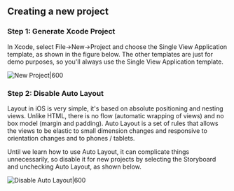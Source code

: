 ## Creating a new project

### Step 1: Generate Xcode Project

In Xcode, select File->New->Project and choose the Single View Application template, as shown in the figure below. The other templates are just for demo purposes, so you'll always use the Single View Application template.

![New Project|600](http://i.imgur.com/cNAyOcp.gif)

### Step 2: Disable Auto Layout

Layout in iOS is very simple, it's based on absolute positioning and nesting views. Unlike HTML, there is no flow (automatic wrapping of views) and no box model (margin and padding). Auto Layout is a set of rules that allows the views to be elastic to small dimension changes and responsive to orientation changes and to phones / tablets.

Until we learn how to use Auto Layout, it can complicate things unnecessarily, so disable it for new projects by selecting the Storyboard and unchecking Auto Layout, as shown below.

![Disable Auto Layout|600](http://i.imgur.com/QTqgV9N.gif)
